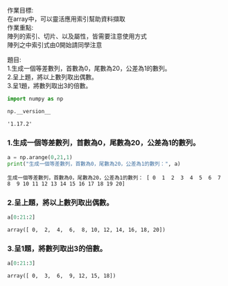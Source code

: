 作業目標:<br>
在array中，可以靈活應用索引幫助資料擷取<br>
作業重點:<br>
陣列的索引、切片、以及屬性，皆需要注意使用方式<br>
陣列之中索引式由0開始請同學注意

題目:<br>
1.生成一個等差數列，首數為0，尾數為20，公差為1的數列。<br>
2.呈上題，將以上數列取出偶數。<br>
3.呈1題，將數列取出3的倍數。<br>


```python
import numpy as np
```


```python
np.__version__
```




    '1.17.2'





### 1.生成一個等差數列，首數為0，尾數為20，公差為1的數列。
```python
a = np.arange(0,21,1)
print("生成一個等差數列，首數為0，尾數為20，公差為1的數列：", a)
```

    生成一個等差數列，首數為0，尾數為20，公差為1的數列： [ 0  1  2  3  4  5  6  7  8  9 10 11 12 13 14 15 16 17 18 19 20]




### 2.呈上題，將以上數列取出偶數。
```python
a[0:21:2]
```




    array([ 0,  2,  4,  6,  8, 10, 12, 14, 16, 18, 20])





### 3.呈1題，將數列取出3的倍數。
```python
a[0:21:3]
```
    array([ 0,  3,  6,  9, 12, 15, 18])

